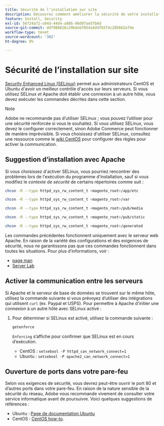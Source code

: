 ```yaml
---
title: Sécurité de l’installation sur site
description: Découvrez comment améliorer la sécurité de votre installation Adobe Commerce sur site.
feature: Install, Security
exl-id: 56724a72-c64d-44d4-a886-90d97ae5fb6d
source-git-commit: ddf988826c29b4ebf054a4d4fb5f4c285662ef4e
workflow-type: tm+mt
source-wordcount: '302'
ht-degree: 0%

---
```


# Sécurité de l’installation sur site

[Security Enhanced Linux (SELinux)](https://selinuxproject.org/page/Main_Page) permet aux administrateurs CentOS et Ubuntu d&#39;avoir un meilleur contrôle d&#39;accès sur leurs serveurs. Si vous utilisez SELinux *et* Apache doit établir une connexion à un autre hôte, vous devez exécuter les commandes décrites dans cette section.

>[!NOTE]
>
>Adobe ne recommande pas d’utiliser SELinux ; vous pouvez l’utiliser pour une sécurité renforcée si vous le souhaitez. Si vous utilisez SELinux, vous devez le configurer correctement, sinon Adobe Commerce peut fonctionner de manière imprévisible. Si vous choisissez d&#39;utiliser SELinux, consultez une ressource comme le [wiki CentOS](https://wiki.centos.org/HowTos/SELinux) pour configurer des règles pour activer la communication.

## Suggestion d’installation avec Apache

Si vous choisissez d&#39;activer SELinux, vous pourriez rencontrer des problèmes lors de l&#39;exécution du programme d&#39;installation, sauf si vous modifiez le *contexte de sécurité* de certains répertoires comme suit :

```bash
chcon -R --type httpd_sys_rw_content_t <magento_root>/app/etc
```

```bash
chcon -R --type httpd_sys_rw_content_t <magento_root>/var
```

```bash
chcon -R --type httpd_sys_rw_content_t <magento_root>/pub/media
```

```bash
chcon -R --type httpd_sys_rw_content_t <magento_root>/pub/static
```

```bash
chcon -R --type httpd_sys_rw_content_t <magento_root>/generated
```

Les commandes précédentes fonctionnent uniquement avec le serveur web Apache. En raison de la variété des configurations et des exigences de sécurité, nous ne garantissons pas que ces commandes fonctionnent dans toutes les situations. Pour plus d’informations, voir :

* [page man](https://linux.die.net/man/8/httpd_selinux)
* [Server Lab](https://www.serverlab.ca/tutorials/linux/web-servers-linux/configuring-selinux-policies-for-apache-web-servers/)

## Activer la communication entre les serveurs

Si Apache et le serveur de base de données se trouvent sur le même hôte, utilisez la commande suivante si vous prévoyez d’utiliser des intégrations qui utilisent `curl` (ex. Paypal et USPS).
Pour permettre à Apache d’initier une connexion à un autre hôte avec SELinux activé :

1. Pour déterminer si SELinux est activé, utilisez la commande suivante :

   ```bash
   getenforce
   ```

   `Enforcing` s’affiche pour confirmer que SELinux est en cours d’exécution.

   * CentOS : `setsebool -P httpd_can_network_connect=1`
   * Ubuntu : `setsebool -P apache2_can_network_connect=1`

## Ouverture de ports dans votre pare-feu

Selon vos exigences de sécurité, vous devrez peut-être ouvrir le port 80 et d’autres ports dans votre pare-feu. En raison de la nature sensible de la sécurité du réseau, Adobe vous recommande vivement de consulter votre service informatique avant de poursuivre. Voici quelques suggestions de références :

* Ubuntu : [Page de documentation Ubuntu](https://help.ubuntu.com/community/IptablesHowTo)
* CentOS : [CentOS how-to](https://wiki.centos.org/HowTos%282f%29Network%282f%29IPTables.html).
